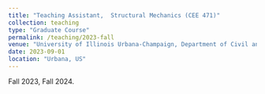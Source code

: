```yaml
---
title: "Teaching Assistant,  Structural Mechanics (CEE 471)"
collection: teaching
type: "Graduate Course"
permalink: /teaching/2023-fall
venue: "University of Illinois Urbana-Champaign, Department of Civil and Environmental Engineering"
date: 2023-09-01
location: "Urbana, US"
---
```

Fall 2023, Fall 2024.
